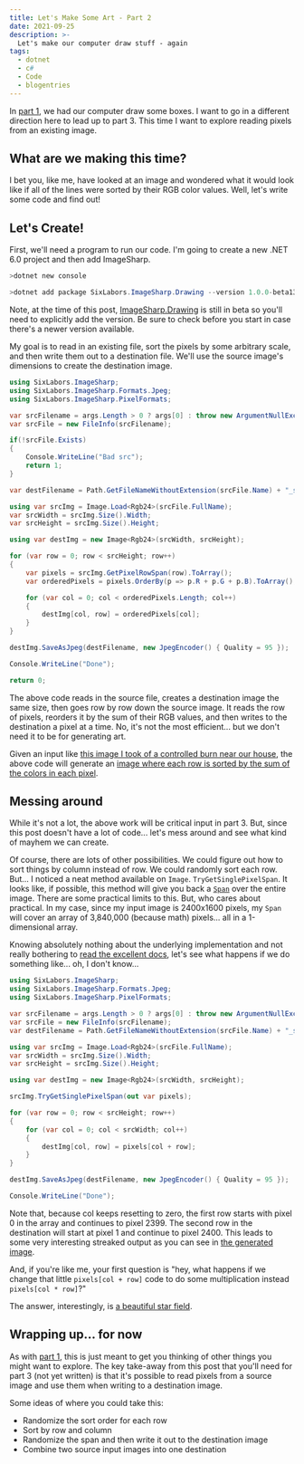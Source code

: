 ```yaml
---
title: Let's Make Some Art - Part 2
date: 2021-09-25
description: >-
  Let's make our computer draw stuff - again
tags:
  - dotnet
  - c#
  - Code
  - blogentries
---
```


In [part 1](/lets-make-art-pt1), we had our computer draw some boxes. I want to go in a different direction here to lead up to part 3. This time I want to explore reading pixels from an existing image.

## What are we making this time?

I bet you, like me, have looked at an image and wondered what it would look like if all of the lines were sorted by their RGB color values. Well, let's write some code and find out!

## Let's Create!

First, we'll need a program to run our code.  I'm going to create a new .NET 6.0 project and then add ImageSharp.

```powershell
>dotnet new console
```

```powershell
>dotnet add package SixLabors.ImageSharp.Drawing --version 1.0.0-beta13
```

Note, at the time of this post, [ImageSharp.Drawing](https://www.nuget.org/packages/SixLabors.ImageSharp.Drawing) is still in beta so you'll need to explicitly add the version. Be sure to check before you start in case there's a newer version available.

My goal is to read in an existing file, sort the pixels by some arbitrary scale, and then write them out to a destination file. We'll use the source image's dimensions to create the destination image.

```csharp
using SixLabors.ImageSharp;
using SixLabors.ImageSharp.Formats.Jpeg;
using SixLabors.ImageSharp.PixelFormats;

var srcFilename = args.Length > 0 ? args[0] : throw new ArgumentNullException("source", "Must supply a source");
var srcFile = new FileInfo(srcFilename);

if(!srcFile.Exists)
{
    Console.WriteLine("Bad src");
    return 1;
}

var destFilename = Path.GetFileNameWithoutExtension(srcFile.Name) + "_sorted.jpg";

using var srcImg = Image.Load<Rgb24>(srcFile.FullName);
var srcWidth = srcImg.Size().Width;
var srcHeight = srcImg.Size().Height;

using var destImg = new Image<Rgb24>(srcWidth, srcHeight);

for (var row = 0; row < srcHeight; row++)
{
    var pixels = srcImg.GetPixelRowSpan(row).ToArray();
    var orderedPixels = pixels.OrderBy(p => p.R + p.G + p.B).ToArray();

    for (var col = 0; col < orderedPixels.Length; col++)
    {
        destImg[col, row] = orderedPixels[col];
    }
}

destImg.SaveAsJpeg(destFilename, new JpegEncoder() { Quality = 95 });

Console.WriteLine("Done");

return 0;
```

The above code reads in the source file, creates a destination image the same size, then goes row by row down the source image. It reads the row of pixels, reorders it by the sum of their RGB values, and then writes to the destination a pixel at a time. No, it's not the most efficient... but we don't need it to be for generating art.

Given an input like [this image I took of a controlled burn near our house](https://www.flickr.com/photos/benhyr/4464434633), the above code will generate an [image where each row is sorted by the sum of the colors in each pixel](https://www.flickr.com/photos/benhyr/51007091787).

## Messing around

While it's not a lot, the above work will be critical input in part 3. But, since this post doesn't have a lot of code... let's mess around and see what kind of mayhem we can create.

Of course, there are lots of other possibilities. We could figure out how to sort things by column instead of row. We could randomly sort each row. But... I noticed a neat method available on `Image`. `TryGetSinglePixelSpan`. It looks like, if possible, this method will give you back a [`Span`](https://docs.microsoft.com/en-us/archive/msdn-magazine/2018/january/csharp-all-about-span-exploring-a-new-net-mainstay) over the entire image. There are some practical limits to this. But, who cares about practical. In my case, since my input image is 2400x1600 pixels, my `Span` will cover an array of 3,840,000 (because math) pixels... all in a 1-dimensional array.

Knowing absolutely nothing about the underlying implementation and not really bothering to [read the excellent docs](https://docs.sixlabors.com/api/ImageSharp/SixLabors.ImageSharp.Image-1.html#SixLabors_ImageSharp_Image_1_TryGetSinglePixelSpan_), let's see what happens if we do something like... oh, I don't know...

```csharp
using SixLabors.ImageSharp;
using SixLabors.ImageSharp.Formats.Jpeg;
using SixLabors.ImageSharp.PixelFormats;

var srcFilename = args.Length > 0 ? args[0] : throw new ArgumentNullException("source", "Must supply a source");
var srcFile = new FileInfo(srcFilename);
var destFilename = Path.GetFileNameWithoutExtension(srcFile.Name) + "_sorted" + srcFile.Extension;

using var srcImg = Image.Load<Rgb24>(srcFile.FullName);
var srcWidth = srcImg.Size().Width;
var srcHeight = srcImg.Size().Height;

using var destImg = new Image<Rgb24>(srcWidth, srcHeight);

srcImg.TryGetSinglePixelSpan(out var pixels);

for (var row = 0; row < srcHeight; row++)
{
    for (var col = 0; col < srcWidth; col++)
    {
        destImg[col, row] = pixels[col + row];
    }
}

destImg.SaveAsJpeg(destFilename, new JpegEncoder() { Quality = 95 });

Console.WriteLine("Done");
```

Note that, because col keeps resetting to zero, the first row starts with pixel 0 in the array and continues to pixel 2399. The second row in the destination will start at pixel 1 and continue to pixel 2400. This leads to some very interesting streaked output as you can see in [the generated image](https://www.flickr.com/photos/benhyr/51529903051).

And, if you're like me, your first question is "hey, what happens if we change that little `pixels[col + row]` code to do some multiplication instead `pixels[col * row]`?"

The answer, interestingly, is [a beautiful star field](https://www.flickr.com/photos/benhyr/51529097152).

## Wrapping up... for now

As with [part 1](/lets-make-art-pt1), this is just meant to get you thinking of other things you might want to explore. The key take-away from this post that you'll need for part 3 (not yet written) is that it's possible to read pixels from a source image and use them when writing to a destination image.

Some ideas of where you could take this:
 - Randomize the sort order for each row
 - Sort by row and column
 - Randomize the span and then write it out to the destination image
 - Combine two source input images into one destination
